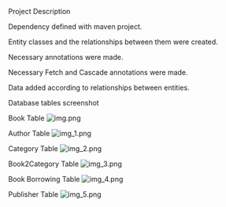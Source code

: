 Project Description

Dependency defined with maven project.

Entity classes and the relationships between them were created.

Necessary annotations were made.

Necessary Fetch and Cascade annotations were made.

Data added according to relationships between entities.

Database tables screenshot

Book Table
![img.png](img.png)

Author Table
![img_1.png](img_1.png)

Category Table
![img_2.png](img_2.png)

Book2Category Table
![img_3.png](img_3.png)

Book Borrowing Table
![img_4.png](img_4.png)

Publisher Table
![img_5.png](img_5.png)